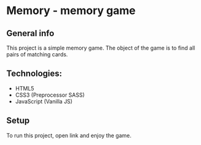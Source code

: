 # Memory - memory game

## General info

This project is a simple memory game. The object of the game is to find all pairs of matching cards.

## Technologies:

-   HTML5
-   CSS3 (Preprocessor SASS)
-   JavaScript (Vanilla JS)

## Setup

To run this project, open link and enjoy the game.
